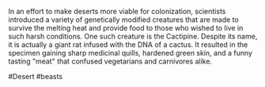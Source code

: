 In an effort to make deserts more viable for colonization, scientists introduced a variety of genetically modified creatures that are made to survive the melting heat and provide food to those who wished to live in such harsh conditions. One such creature is the Cactipine. Despite its name, it is actually a giant rat infused with the DNA of a cactus. It resulted in the specimen gaining sharp medicinal quills, hardened green skin, and a funny tasting "meat" that confused vegetarians and carnivores alike.


#Desert #beasts 